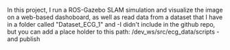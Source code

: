 In this project, I run a ROS-Gazebo SLAM simulation and visualize the image on a web-based dashoboard, as well as read data from a dataset that I have in a folder called "Dataset_ECG_1" and 
-I didn't include in the github repo, but you can add a place holder to this path: /dev_ws/src/ecg_data/scripts - and publish 


